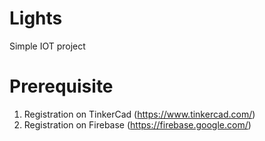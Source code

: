 # Lights
Simple IOT project 

# Prerequisite

1. Registration on TinkerCad (https://www.tinkercad.com/)
2. Registration on Firebase (https://firebase.google.com/)
